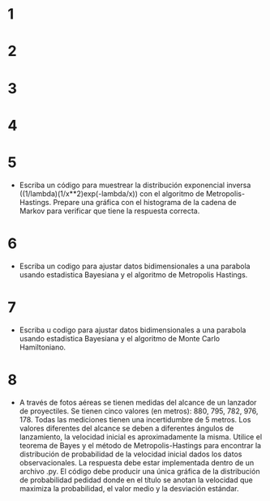 # 1

# 2

# 3

# 4

# 5

* Escriba un código para muestrear la distribución exponencial inversa ((1/lambda)(1/x**2)exp(-lambda/x)) con el algoritmo de Metropolis-Hastings.
Prepare una gráfica con el histograma de la cadena de Markov para verificar que tiene la respuesta correcta.

# 6 

* Escriba un codigo para ajustar datos bidimensionales a una parabola usando 
estadistica Bayesiana y el algoritmo de Metropolis Hastings.

# 7 

* Escriba u codigo para ajustar datos bidimensionales a una parabola usando 
estadistica Bayesiana y el algoritmo de Monte Carlo Hamiltoniano.

# 8 

* A través de fotos aéreas se tienen medidas del alcance de un
  lanzador de proyectiles. Se tienen cinco valores (en metros): 880,
  795, 782, 976, 178. Todas las mediciones tienen una incertidumbre de
  5 metros. Los valores diferentes del alcance se deben a diferentes
  ángulos de lanzamiento, la velocidad inicial es aproximadamente la
  misma. Utilice el teorema de Bayes y el método de
  Metropolis-Hastings para encontrar la distribución de probabilidad
  de la velocidad inicial dados los datos observacionales. La
  respuesta debe estar implementada dentro de un archivo .py. El
  código debe producir una única gráfica de la distribución de
  probabilidad pedidad donde en el título se anotan la velocidad que
  maximiza la probabilidad, el valor medio y la desviación estándar.  